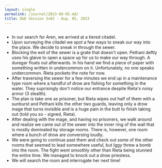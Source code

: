 ```yaml
---
layout: single
permalink: /journal/2023-08-05.md/
title: D&D Session 3v03 - Aug. 05, 2023
---
```


## 

- In our search for Aren, we arrived at a tiered citadel.
- Upon surveying the citadel we spot a few ways to sneak our way into the place. We decide to sneak in through the sewer.
- Blocking the exit of the sewer is a grate that doesn't open. Pethani deftly uses his glaive to open a space up for us to make our way through. A duregar floats out afterwards. In his hand we find a piece of paper with something written in undercommon on it. Unfortunately, no one speaks undercommon. Rieta pockets the note for now. 
- After traversing the sewer for a few minutes we end up in a maintenance type room where a handful of drow are fishing for something in the water. They suprisingly don't notice our entrance despite Rieta's noisy armor (3 stealth).
- The plan is take one as prisoner, but Rieta wipes out half of them with a sunburst and Pethani kills the other two guards, leaving only a drow mage that turns invisible and is a huge pain in the butt to finish taking out (told you so - signed, Rieta).
- After dealing with the mage, and having no prisoners, we walk around and realize we came out of the sewer into the inner ring of the wall that is mostly dominated by storage rooms. There is, however, one room where a bunch of drow are conversing loudly.
- We were going to continue past them and check out some of the other rooms that seemed to lead somewhere useful, but Iggy threw a bomb into the room. The fight went smoothly other than Rieta being stunned the entire time. We managed to knock out a drow priestess.
- We will search the room and interrogate her next time!

